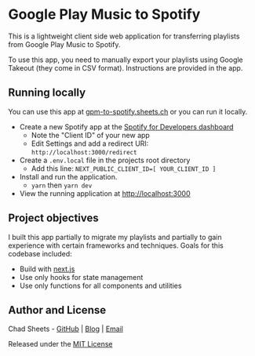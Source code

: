 # Google Play Music to Spotify

This is a lightweight client side web application for transferring playlists from Google Play Music to Spotify.

To use this app, you need to manually export your playlists using Google Takeout (they come in CSV format). Instructions are provided in the app.

## Running locally

You can use this app at [gpm-to-spotify.sheets.ch](https://gpm-to-spotify.sheets.ch) or you can run it locally.

- Create a new Spotify app at the [Spotify for Developers dashboard](https://developer.spotify.com/dashboard/applications)
  - Note the "Client ID" of your new app
  - Edit Settings and add a redirect URI: `http://localhost:3000/redirect`
- Create a `.env.local` file in the projects root directory
  - Add this line: `NEXT_PUBLIC_CLIENT_ID=[ YOUR_CLIENT_ID ]`
- Install and run the application.
  - `yarn` then `yarn dev`
- View the running application at [http://localhost:3000](http://localhost:3000)

## Project objectives

I built this app partially to migrate my playlists and partially to gain experience with certain frameworks and techniques. Goals for this codebase included:

- Build with [next.js](https://nextjs.org/)
- Use only hooks for state management
- Use only functions for all components and utilities

## Author and License

Chad Sheets - [GitHub](https://github.com/cjsheets) | [Blog](http://sheets.ch/) | [Email](mailto:chad@sheets.ch)

Released under the [MIT License](https://tldrlegal.com/license/mit-license)
